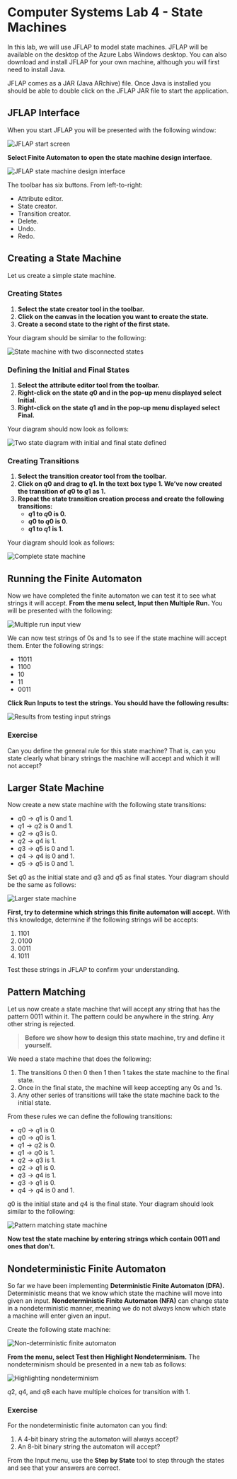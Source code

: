 # Computer Systems Lab 4 - State Machines

In this lab, we will use JFLAP to model state machines. JFLAP will be available on the desktop of the Azure Labs Windows desktop. You can also download and install JFLAP for your own machine, although you will first need to install Java.

JFLAP comes as a JAR (Java ARchive) file. Once Java is installed you should be able to double click on the JFLAP JAR file to start the application.

## JFLAP Interface

When you start JFLAP you will be presented with the following window:

![JFLAP start screen](jflap-start.png)

**Select Finite Automaton to open the state machine design interface**. 

![JFLAP state machine design interface](jflap-state-machine.png)

The toolbar has six buttons. From left-to-right:

- Attribute editor.
- State creator.
- Transition creator.
- Delete.
- Undo.
- Redo.

## Creating a State Machine

Let us create a simple state machine.

### Creating States

1. **Select the state creator tool in the toolbar.**
2. **Click on the canvas in the location you want to create the state.**
3. **Create a second state to the right of the first state.**

Your diagram should be similar to the following:

![State machine with two disconnected states](two-states.png)

### Defining the Initial and Final States

1. **Select the attribute editor tool from the toolbar.**
2. **Right-click on the state $q0$ and in the pop-up menu displayed select Initial.**
3. **Right-click on the state $q1$ and in the pop-up menu displayed select Final.**

Your diagram should now look as follows:

![Two state diagram with initial and final state defined](initial-final.png)

### Creating Transitions

1. **Select the transition creator tool from the toolbar.**
2. **Click on $q0$ and drag to $q1$. In the text box type 1. We’ve now created the transition of $q0$ to $q1$ as 1.**
3. **Repeat the state transition creation process and create the following transitions:**
   - **$q1$ to $q0$ is 0.**
   - **$q0$ to $q0$ is 0.**
   - **$q1$ to $q1$ is 1.**

Your diagram should look as follows:

![Complete state machine](complete-state-machine.png)

## Running the Finite Automaton

Now we have completed the finite automaton we can test it to see what strings it will accept. **From the menu select, Input then Multiple Run.** You will be presented with the following:

![Multiple run input view](multiple-run-input.png)

We can now test strings of 0s and 1s to see if the state machine will accept them. Enter the following strings:

- 11011
- 1100
- 10
- 11
- 0011

**Click Run Inputs to test the strings. You should have the following results:**

![Results from testing input strings](input-results.png)

### Exercise

Can you define the general rule for this state machine? That is, can you state clearly what binary strings the machine will accept and which it will not accept?

## Larger State Machine

Now create a new state machine with the following state transitions:

- $q0 \to q1$ is 0 and 1.
- $q1 \to q2$ is 0 and 1.
- $q2 \to q3$ is 0.
- $q2 \to q4$ is 1.
- $q3 \to q5$ is 0 and 1.
- $q4 \to q4$ is 0 and 1.
- $q5 \to q5$ is 0 and 1.

Set $q0$ as the initial state and $q3$ and $q5$ as final states. Your diagram should be the same as follows:

![Larger state machine](larger-state-machine.png)

**First, try to determine which strings this finite automaton will accept.** With this knowledge, determine if the following strings will be accepts:

1. 1101
2. 0100
3. 0011
4. 1011

Test these strings in JFLAP to confirm your understanding.

## Pattern Matching

Let us now create a state machine that will accept any string that has the pattern 0011 within it. The pattern could be anywhere in the string. Any other string is rejected.

> **Before we show how to design this state machine, try and define it yourself.**

We need a state machine that does the following:

1. The transitions 0 then 0 then 1 then 1 takes the state machine to the final state.
2. Once in the final state, the machine will keep accepting any 0s and 1s.
3. Any other series of transitions will take the state machine back to the initial state.

From these rules we can define the following transitions:

- $q0 \to q1$ is 0.
- $q0 \to q0$ is 1.
- $q1 \to q2$ is 0.
- $q1 \to q0$ is 1.
- $q2 \to q3$ is 1.
- $q2 \to q1$ is 0.
- $q3 \to q4$ is 1.
- $q3 \to q1$ is 0.
- $q4 \to q4$ is 0 and 1.

$q0$ is the initial state and $q4$ is the final state. Your diagram should look similar to the following:

![Pattern matching state machine](pattern-matcher.png)

**Now test the state machine by entering strings which contain 0011 and ones that don’t.**

## Nondeterministic Finite Automaton

So far we have been implementing **Deterministic Finite Automaton (DFA).** Deterministic means that we know which state the machine will move into given an input. **Nondeterministic Finite Automaton (NFA)** can change state in a nondeterministic manner, meaning we do not always know which state a machine will enter given an input.

Create the following state machine:

![Non-deterministic finite automaton](non-deterministic.png)

**From the menu, select Test then Highlight Nondeterminism.** The nondeterminism should be presented in a new tab as follows:

![Highlighting nondeterminism](nondeterminism-view.png)

$q2$, $q4$, and $q8$ each have multiple choices for transition with 1.

### Exercise

For the nondeterministic finite automaton can you find:

1. A 4-bit binary string the automaton will always accept?
2. An 8-bit binary string the automaton will accept?

From the Input menu, use the **Step by State** tool to step through the states and see that your answers are correct.